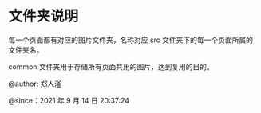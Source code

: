 # 文件夹说明

每一个页面都有对应的图片文件夹，名称对应 src 文件夹下的每一个页面所属的文件夹名。

common 文件夹用于存储所有页面共用的图片，达到复用的目的。

@author: 郑人滏

@since：2021 年 9 月 14 日 20:37:24
